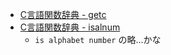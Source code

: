 * [C言語関数辞典 - getc](http://www.c-tipsref.com/reference/stdio/getc.html) 
* [C言語関数辞典 - isalnum](http://www.c-tipsref.com/reference/ctype/isalnum.html)
  * `is alphabet number` の略...かな
